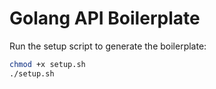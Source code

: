 # Golang API Boilerplate

Run the setup script to generate the boilerplate:

```bash
chmod +x setup.sh
./setup.sh
